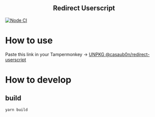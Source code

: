 <h2 align="center">Redirect Userscript</h2>

[![Node CI](https://github.com/casaub0n/redirect-userscript/workflows/Node%20CI/badge.svg)](https://github.com/casaub0n/redirect-userscript/actions/runs/185214832)

# How to use
Paste this link in your Tampermonkey -> [UNPKG @casaub0n/redirect-userscript](https://unpkg.com/@casaub0n%2Fredirect-userscript)

# How to develop
## build
```console
yarn build
```
